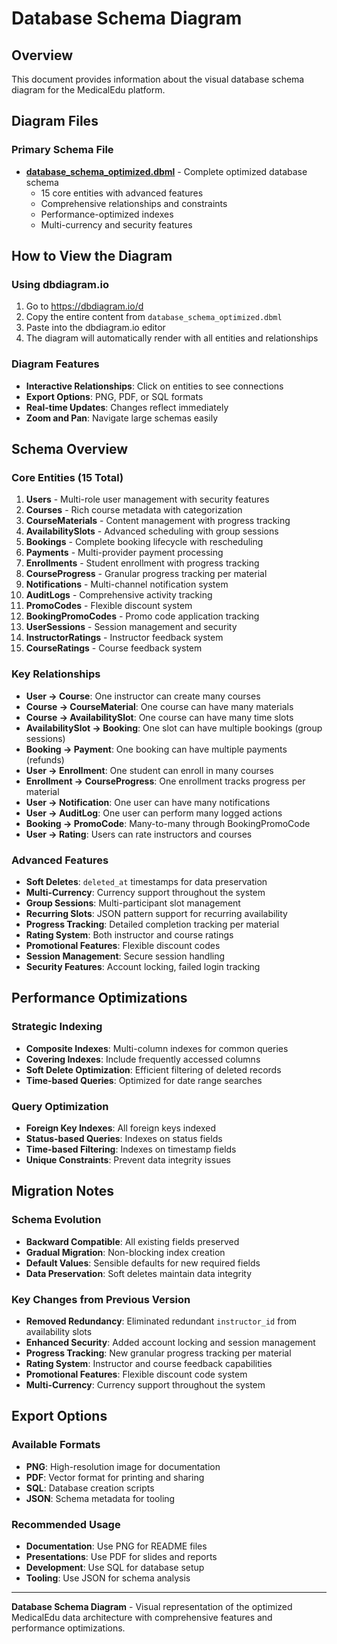 # Database Schema Diagram

## Overview

This document provides information about the visual database schema diagram for the MedicalEdu platform.

## Diagram Files

### Primary Schema File
- **[database_schema_optimized.dbml](database_schema_optimized.dbml)** - Complete optimized database schema
  - 15 core entities with advanced features
  - Comprehensive relationships and constraints
  - Performance-optimized indexes
  - Multi-currency and security features

## How to View the Diagram

### Using dbdiagram.io
1. Go to https://dbdiagram.io/d
2. Copy the entire content from `database_schema_optimized.dbml`
3. Paste into the dbdiagram.io editor
4. The diagram will automatically render with all entities and relationships

### Diagram Features
- **Interactive Relationships**: Click on entities to see connections
- **Export Options**: PNG, PDF, or SQL formats
- **Real-time Updates**: Changes reflect immediately
- **Zoom and Pan**: Navigate large schemas easily

## Schema Overview

### Core Entities (15 Total)
1. **Users** - Multi-role user management with security features
2. **Courses** - Rich course metadata with categorization
3. **CourseMaterials** - Content management with progress tracking
4. **AvailabilitySlots** - Advanced scheduling with group sessions
5. **Bookings** - Complete booking lifecycle with rescheduling
6. **Payments** - Multi-provider payment processing
7. **Enrollments** - Student enrollment with progress tracking
8. **CourseProgress** - Granular progress tracking per material
9. **Notifications** - Multi-channel notification system
10. **AuditLogs** - Comprehensive activity tracking
11. **PromoCodes** - Flexible discount system
12. **BookingPromoCodes** - Promo code application tracking
13. **UserSessions** - Session management and security
14. **InstructorRatings** - Instructor feedback system
15. **CourseRatings** - Course feedback system

### Key Relationships
- **User → Course**: One instructor can create many courses
- **Course → CourseMaterial**: One course can have many materials
- **Course → AvailabilitySlot**: One course can have many time slots
- **AvailabilitySlot → Booking**: One slot can have multiple bookings (group sessions)
- **Booking → Payment**: One booking can have multiple payments (refunds)
- **User → Enrollment**: One student can enroll in many courses
- **Enrollment → CourseProgress**: One enrollment tracks progress per material
- **User → Notification**: One user can have many notifications
- **User → AuditLog**: One user can perform many logged actions
- **Booking → PromoCode**: Many-to-many through BookingPromoCode
- **User → Rating**: Users can rate instructors and courses

### Advanced Features
- **Soft Deletes**: `deleted_at` timestamps for data preservation
- **Multi-Currency**: Currency support throughout the system
- **Group Sessions**: Multi-participant slot management
- **Recurring Slots**: JSON pattern support for recurring availability
- **Progress Tracking**: Detailed completion tracking per material
- **Rating System**: Both instructor and course ratings
- **Promotional Features**: Flexible discount codes
- **Session Management**: Secure session handling
- **Security Features**: Account locking, failed login tracking

## Performance Optimizations

### Strategic Indexing
- **Composite Indexes**: Multi-column indexes for common queries
- **Covering Indexes**: Include frequently accessed columns
- **Soft Delete Optimization**: Efficient filtering of deleted records
- **Time-based Queries**: Optimized for date range searches

### Query Optimization
- **Foreign Key Indexes**: All foreign keys indexed
- **Status-based Queries**: Indexes on status fields
- **Time-based Filtering**: Indexes on timestamp fields
- **Unique Constraints**: Prevent data integrity issues

## Migration Notes

### Schema Evolution
- **Backward Compatible**: All existing fields preserved
- **Gradual Migration**: Non-blocking index creation
- **Default Values**: Sensible defaults for new required fields
- **Data Preservation**: Soft deletes maintain data integrity

### Key Changes from Previous Version
- **Removed Redundancy**: Eliminated redundant `instructor_id` from availability slots
- **Enhanced Security**: Added account locking and session management
- **Progress Tracking**: New granular progress tracking per material
- **Rating System**: Instructor and course feedback capabilities
- **Promotional Features**: Flexible discount code system
- **Multi-Currency**: Currency support throughout the system

## Export Options

### Available Formats
- **PNG**: High-resolution image for documentation
- **PDF**: Vector format for printing and sharing
- **SQL**: Database creation scripts
- **JSON**: Schema metadata for tooling

### Recommended Usage
- **Documentation**: Use PNG for README files
- **Presentations**: Use PDF for slides and reports
- **Development**: Use SQL for database setup
- **Tooling**: Use JSON for schema analysis

---

**Database Schema Diagram** - Visual representation of the optimized MedicalEdu data architecture with comprehensive features and performance optimizations.